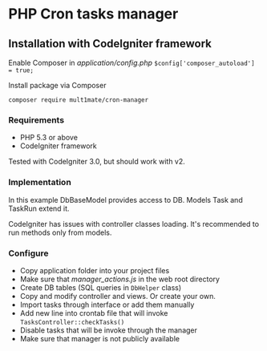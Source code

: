 # PHP Cron tasks manager

## Installation with CodeIgniter framework

Enable Composer in *application/config.php*
```$config['composer_autoload'] = true;```

Install package via Composer
```
composer require mult1mate/cron-manager
```

### Requirements

* PHP 5.3 or above
* CodeIgniter framework

Tested with CodeIgniter 3.0, but should work with v2.

### Implementation

In this example DbBaseModel provides access to DB. Models Task and TaskRun extend it.

CodeIgniter has issues with controller classes loading. It's recommended to run methods only from models.

### Configure
* Copy application folder into your project files
* Make sure that *manager_actions.js* in the web root directory
* Create DB tables (SQL queries in `DbHelper` class)
* Copy and modify controller and views. Or create your own.
* Import tasks through interface or add them manually
* Add new line into crontab file that will invoke ```TasksController::checkTasks()```
* Disable tasks that will be invoke through the manager
* Make sure that manager is not publicly available
